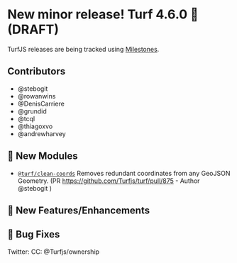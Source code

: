 # New minor release! Turf 4.6.0 🎉 (DRAFT)

TurfJS releases are being tracked using [Milestones](https://github.com/Turfjs/turf/milestone/10?closed=1).

## Contributors

- @stebogit
- @rowanwins
- @DenisCarriere
- @grundid
- @tcql 
- @thiagoxvo
- @andrewharvey

## 🚀 New Modules

- [`@turf/clean-coords`](https://github.com/Turfjs/turf/tree/master/packages/turf-clean-coords) Removes redundant coordinates from any GeoJSON Geometry.
(PR https://github.com/Turfjs/turf/pull/875 - Author @stebogit )

## 🏅 New Features/Enhancements

## 🐛 Bug Fixes

Twitter: <Tweet>
CC: @Turfjs/ownership 
